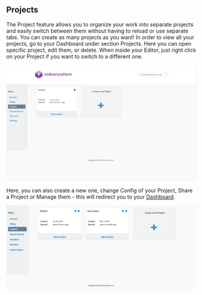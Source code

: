 ## Projects
The Project feature allows you to organize your work into separate projects and easily switch between them without having to reload or use separate tabs. You can create as many projects as you want! 
In order to view all your projects, go to your Dashboard under section Projects. Here you can open specific project, edit them, or delete. 
When inside your Editor, just right click on your Project if you want to switch to a different one. 

![](/images/project.png)

Here, you can also create a new one, change Config of your Project, Share a Project or Manage them - this will redirect you to your [Dashboard](#dashboard). 

![](/images/dashboard-projectlist.png)
